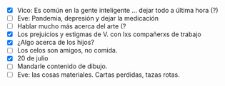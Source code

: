 - [x] Vico: Es común en la gente inteligente ... dejar todo a última hora (?)
- [ ] Eve: Pandemia, depresión y dejar la medicación
- [ ] Hablar mucho más acerca del arte (?
- [x] Los prejuicios y estigmas de V. con lxs compañerxs de trabajo
- [x] ¿Algo acerca de los hijos?
- [ ] Los celos son amigos, no comida. 
- [x] 20 de julio 
- [ ] Mandarle contenido de dibujo.
- [ ] Eve: las cosas materiales. Cartas perdidas, tazas rotas. 
